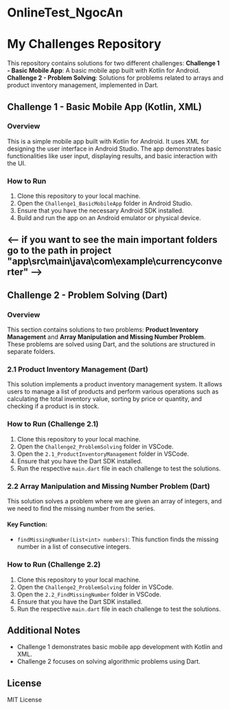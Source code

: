 # OnlineTest_NgocAn
# My Challenges Repository

This repository contains solutions for two different challenges:
 **Challenge 1 - Basic Mobile App**: A basic mobile app built with Kotlin for Android. 
 **Challenge 2 - Problem Solving**: Solutions for problems related to arrays and product inventory management, implemented in Dart.

## Challenge 1 - Basic Mobile App (Kotlin, XML)
### Overview
This is a simple mobile app built with Kotlin for Android. It uses XML for designing the user interface in Android Studio. The app demonstrates basic functionalities like user input, displaying results, and basic interaction with the UI.
### How to Run
 1. Clone this repository to your local machine.
 2. Open the `Challenge1_BasicMobileApp` folder in Android Studio.
 3. Ensure that you have the necessary Android SDK installed.
 4. Build and run the app on an Android emulator or physical device.
## <-- if you want to see the main important folders go to the path in project "app\src\main\java\com\example\currencyconverter" -->
## Challenge 2 - Problem Solving (Dart)
### Overview
This section contains solutions to two problems: **Product Inventory Management** and **Array Manipulation and Missing Number Problem**. These problems are solved using Dart, and the solutions are structured in separate folders.

### 2.1 Product Inventory Management (Dart)
This solution implements a product inventory management system. It allows users to manage a list of products and perform various operations such as calculating the total inventory value, sorting by price or quantity, and checking if a product is in stock.

### How to Run (Challenge 2.1)
1. Clone this repository to your local machine.
2. Open the `Challenge2_ProblemSolving` folder in VSCode.
3. Open the `2.1_ProductInventoryManagement` folder in VSCode.
4. Ensure that you have the Dart SDK installed.
5. Run the respective `main.dart` file in each challenge to test the solutions.

### 2.2 Array Manipulation and Missing Number Problem (Dart)
This solution solves a problem where we are given an array of integers, and we need to find the missing number from the series.

#### Key Function:
- `findMissingNumber(List<int> numbers)`: This function finds the missing number in a list of consecutive integers.

### How to Run (Challenge 2.2)
1. Clone this repository to your local machine.
2. Open the `Challenge2_ProblemSolving` folder in VSCode.
3. Open the `2.2_FindMissingNumber` folder in VSCode.
4. Ensure that you have the Dart SDK installed.
5. Run the respective `main.dart` file in each challenge to test the solutions.


## Additional Notes
- Challenge 1 demonstrates basic mobile app development with Kotlin and XML.
- Challenge 2 focuses on solving algorithmic problems using Dart.
  

## License
MIT License
